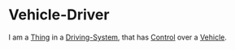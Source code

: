 # Vehicle-Driver

I am a [Thing](60003.md) in a [Driving-System](1100100001.md), that has [Control](60176.md) over a [Vehicle](200500000.md).
